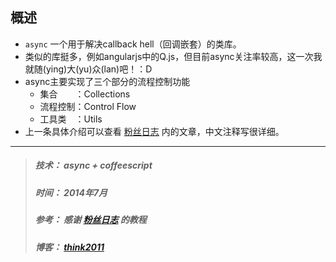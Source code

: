 概述
---
* `async` 一个用于解决callback hell（回调嵌套）的类库。
* 类似的库挺多，例如angularjs中的Q.js，但目前async关注率较高，这一次我就随(ying)大(yu)众(lan)吧！：D
* async主要实现了三个部分的流程控制功能
	* 集合　　：Collections
	* 流程控制：Control Flow
	* 工具类　：Utils
* 上一条具体介绍可以查看 [粉丝日志](http://blog.fens.me/nodejs-async/) 内的文章，中文注释写很详细。


---
> ##### 技术： async + coffeescript
> ##### 时间： 2014年7月
> ##### 参考： 感谢 [粉丝日志](http://blog.fens.me/nodejs-async/) 的教程
> ##### 博客： [think2011](http://think2011.github.io/)
